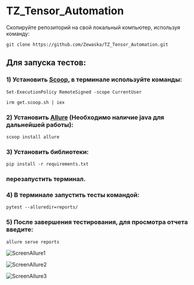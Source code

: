 # TZ_Tensor_Automation

Скопируйте репозиторий на свой локальный компьютер, используя команду:

```
git clone https://github.com/Zewaska/TZ_Tensor_Automation.git
```


## Для запуска тестов:
### 1) Установить [Scoop](https://scoop.sh/), в терминале используйте команды: 

```
Set-ExecutionPolicy RemoteSigned -scope CurrentUser
```
```
irm get.scoop.sh | iex
``` 

### 2) Установить [Allure](https://docs.qameta.io/allure-report/) (Необходимо наличие java для дальнейшей работы):

```
scoop install allure
``` 

### 3) Установить библиотеки:
```
pip install -r requirements.txt
``` 
### перезапустить терминал.
### 4) В терминале запустить тесты командой: 

```
pytest --alluredir=reports/
```
### 5) После завершения тестирования, для просмотра отчета введите:
```
allure serve reports
```

![ScreenAllure1](https://i2.paste.pics/9b336476de36d0b747f75f981707187d.png)

![ScreenAllure2](https://i2.paste.pics/39f5ca1132d22e29e2aba99c14dbdbef.png)

![ScreenAllure3](https://i2.paste.pics/d78d45d17e8fc37de342c7bfb47cab55.png)
